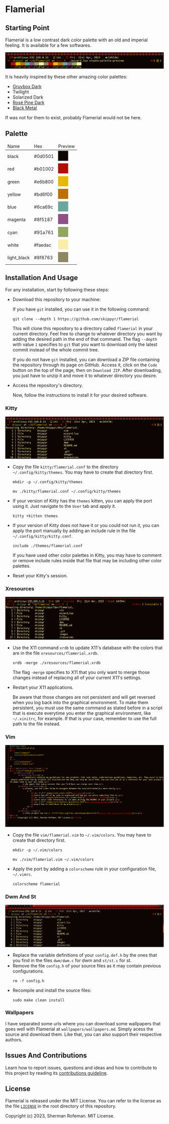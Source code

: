 <h1>Flamerial</h1>
	<h2>Starting Point</h2>
		<p>Flamerial is a low contrast dark color palette with an old and imperial feeling. It is available for a few softwares.</p>
		<img src="./images/screenshots/palette-preview.png"/>
		<p>It is heavily inspired by these other amazing color palettes:</p>
			<ul>
				<li><a href="https://github.com/morhetz/gruvbox">Gruvbox Dark</a></li>
				<li>Twilight</li>
				<li>Solarized Dark</li>
				<li><a href="https://github.com/rose-pine">Rosé Pine Dark</a></li>
				<li><a href="https://github.com/metalelf0/base16-black-metal-scheme">Black Metal</a></li>
			</ul>
		<p>If was not for them to exist, probably Flamerial would not be here.</p>
	<h2>Palette</h2>
		<table>
			<thead>
				<tr>
					<td>Name</td>
					<td>Hex</td>
					<td>Preview</td>
				</tr>
			</thead>
			<tbody>
				<tr>
					<td>black</td>
					<td>#0d0501</td>
					<td><img src="./images/colors/black.png"/></td>
				</tr>
				<tr>
					<td>red</td>
					<td>#b01002</td>
					<td><img src="./images/colors/red.png"/></td>
				</tr>
				<tr>
					<td>green</td>
					<td>#e6b800</td>
					<td><img src="./images/colors/green.png"/></td>
				</tr>
				<tr>
					<td>yellow</td>
					<td>#bd6f00</td>
					<td><img src="./images/colors/yellow.png"/></td>
				</tr>
				<tr>
					<td>blue</td>
					<td>#6ca69c</td>
					<td><img src="./images/colors/blue.png"/></td>
				</tr>
				<tr>
					<td>magenta</td>
					<td>#8f5187</td>
					<td><img src="./images/colors/magenta.png"/></td>
				</tr>
				<tr>
					<td>cyan</td>
					<td>#91a761</td>
					<td><img src="./images/colors/cyan.png"/></td>
				</tr>
				<tr>
					<td>white</td>
					<td>#faedac</td>
					<td><img src="./images/colors/white.png"/></td>
				</tr>
				<tr>
					<td>light_black</td>
					<td>#8f8763</td>
					<td><img src="./images/colors/light_black.png"/></td>
				</tr>
			</tbody>
		</table>
	<h2>Installation And Usage</h2>
		<p>For any installation, start by following these steps:</p>
		<ul>
			<li>Download this repository to your machine:</li>
			<p>If you have <code>git</code> installed, you can use it in the following command:</p>
			<pre><code>git clone --depth 1 https://github.com/skippyr/flamerial</code></pre>
			<p>This will clone this repository to a directory called <code>flamerial</code> in your current directory. Feel free to change to whatever directory you want by adding the desired path in the end of that command. The flag <code>--depth</code> with value <code>1</code> specifies to <code>git</code> that you want to download only the latest commit instead of the whole commit tree.</p>
			<p>If you do not have <code>git</code> installed, you can download a ZIP file containing the repository through its page on GitHub. Access it, click on the <code>Code</code> button on the top of the page, then on <code>Download ZIP</code>. After downloading, you just have to unzip it and move it to whatever directory you desire.</p>
			<li>Access the repository's directory.</li>
			<p>Now, follow the instructions to install it for your desired software.</p>
		</ul>
		<h3>Kitty</h3>
			<img src="./images/screenshots/kitty.png"/>
			<ul>
				<li>Copy the file <code>kitty/flamerial.conf</code> to the directory <code>~/.config/kitty/themes</code>. You may have to create that directory first.</li>
				<pre><code>mkdir -p ~/.config/kitty/themes</code></pre>
				<pre><code>mv ./kitty/flamerial.conf ~/.config/kitty/themes</code></pre>
				<li>If your version of Kitty has the <code>themes</code> kitten, you can apply the port using it. Just navigate to the <code>User</code> tab and apply it.</li>
				<pre><code>kitty +kitten themes</code></pre>
				<li>If your version of Kitty does not have it or you could not run it, you can apply the port manually by adding an include rule in the file <code>~/.config/kitty/kitty.conf</code>.</li>
				<pre><code>include ./themes/flamerial.conf</code></pre>
				<p>If you have used other color palettes in Kitty, you may have to comment or remove include rules inside that file that may be including other color palettes.</p>
				<li>Reset your Kitty's session.</li>
			</ul>
		<h3>Xresources</h3>
			<img src="./images/screenshots/xresources.png"/>
			<ul>
				<li>Use the X11 command <code>xrdb</code> to update X11's database with the colors that are in the file <code>xresources/flamerial.xrdb</code>.</li>
				<pre><code>xrdb -merge ./xresources/flamerial.xrdb</code></pre>
				<p>The flag <code>-merge</code> specifies to X11 that you only want to merge those changes instead of replacing all of your current X11's settings.</p>
				<li>Restart your X11 applications.</li>
				<p>Be aware that those changes are not persistent and will get reversed when you log back into the graphical environment. To make them persistent, you must use the same command as stated before in a script that is execute everytime you enter the graphical environment, like <code>~/.xinitrc</code>, for example. If that is your case, remember to use the full path to the file instead.</p>
			</ul>
		<h3>Vim</h3>
			<img src="./images/screenshots/vim.png"/>
			<ul>
				<li>Copy the file <code>vim/flamerial.vim</code> to <code>~/.vim/colors</code>. You may have to create that directory first.</li>
				<pre><code>mkdir -p ~/.vim/colors</code></pre>
				<pre><code>mv ./vim/flamerial.vim ~/.vim/colors</code></pre>
				<li>Apply the port by adding a <code>colorscheme</code> rule in your configuration file, <code>~/.vimrc</code>.</li>
				<pre><code>colorscheme flamerial</code></pre>
			</ul>
		<h3>Dwm And St</h3>
			<img src="./images/screenshots/dwm_and_st.png"/>
			<ul>
				<li>Replace the variable definitions of your <code>config.def.h</code> by the ones that you find in the files <code>dwm/dwm.c</code> for dwm and <code>st/st.c</code> for st.</li>
				<li>Remove the file <code>config.h</code> of your source files as it may contain previous configurations.</li>
				<pre><code>rm -f config.h</code></pre>
				<li>Recompile and install the source files:</li>
				<pre><code>sudo make clean install</code></pre>
			</ul>
		<h3>Wallpapers</h3>
			<p>I have separated some urls where you can download some wallpapers that goes well with Flamerial at <code>wallpapers/wallpapers.md</code>. Simply acess the source and download them. Like that, you can also support their respective authors.</p>
	<h2>Issues And Contributions</h2>
		<p>Learn how to report issues, questions and ideas and how to contribute to this project by reading its <a href="https://skippyr.github.io/materials/pages/contributions_guideline.html">contributions guideline</a>.</p>
	<h2>License</h2>
		<p>Flamerial is released under the MIT License. You can refer to the license as the file <code><a href="https://github.com/skippyr/flamerial/blob/main/LICENSE">LICENSE</a></code> in the root directory of this repository.</p>
		<p>Copyright (c) 2023, Sherman Rofeman. MIT License.</p>
